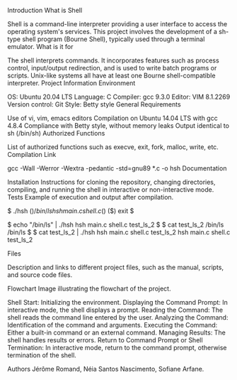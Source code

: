 Introduction
What is Shell

Shell is a command-line interpreter providing a user interface to access the operating system's services. This project involves the development of a sh-type shell program (Bourne Shell), typically used through a terminal emulator.
What is it for

The shell interprets commands. It incorporates features such as process control, input/output redirection, and is used to write batch programs or scripts. Unix-like systems all have at least one Bourne shell-compatible interpreter.
Project Information
Environment

OS: Ubuntu 20.04 LTS
Language: C
Compiler: gcc 9.3.0
Editor: VIM 8.1.2269
Version control: Git
Style: Betty style
General Requirements

Use of vi, vim, emacs editors
Compilation on Ubuntu 14.04 LTS with gcc 4.8.4
Compliance with Betty style, without memory leaks
Output identical to sh (/bin/sh)
Authorized Functions

List of authorized functions such as execve, exit, fork, malloc, write, etc.
Compilation Link

gcc -Wall -Werror -Wextra -pedantic -std=gnu89 *.c -o hsh
Documentation

Installation
Instructions for cloning the repository, changing directories, compiling, and running the shell in interactive or non-interactive mode.
Tests
Example of execution and output after compilation.

$ ./hsh
($) /bin/ls
hsh main.c shell.c
($)
($) exit
$

$ echo "/bin/ls" | ./hsh
hsh main.c shell.c test_ls_2
$
$ cat test_ls_2
/bin/ls
/bin/ls
$
$ cat test_ls_2 | ./hsh
hsh main.c shell.c test_ls_2
hsh main.c shell.c test_ls_2

Files

Description and links to different project files, such as the manual, scripts, and source code files.

Flowchart
Image illustrating the flowchart of the project.

Shell Start: Initializing the environment.
Displaying the Command Prompt: In interactive mode, the shell displays a prompt.
Reading the Command: The shell reads the command line entered by the user.
Analyzing the Command: Identification of the command and arguments.
Executing the Command: Either a built-in command or an external command.
Managing Results: The shell handles results or errors.
Return to Command Prompt or Shell Termination: In interactive mode, return to the command prompt, otherwise termination of the shell.

Authors
Jérôme Romand, Néia Santos Nascimento, Sofiane Arfane.

